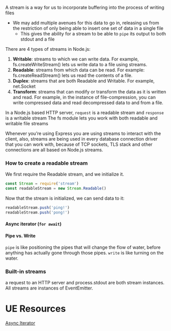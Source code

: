 
A stream is a way for us to incorporate buffering into the process of writing files
- We may add multiple avenues for this data to go in, releasing us from the restriction of only being able to insert one set of data in a single file
	- This gives the ability for a stream to be able to `pipe` its output to both stdout and a file

There are 4 types of streams in Node.js:
1. **Writable**: streams to which we can write data. For example, fs.createWriteStream() lets us write data to a file using streams.
2. **Readable**: streams from which data can be read. For example: fs.createReadStream() lets us read the contents of a file.
3. **Duplex**: streams that are both Readable and Writable. For example, net.Socket
4. **Transform**: streams that can modify or transform the data as it is written and read. For example, in the instance of file-compression, you can write compressed data and read decompressed data to and from a file.

In a Node.js based HTTP server, `request` is a readable stream and `response` is a writable stream
The fs module lets you work with both readable and writable file streams

Whenever you’re using Express you are using streams to interact with the client, also, streams are being used in every database connection driver that you can work with, because of TCP sockets, TLS stack and other connections are all based on Node.js streams.

### How to create a readable stream
We first require the Readable stream, and we initialize it.
```js
const Stream = require('stream')
const readableStream = new Stream.Readable()
```

Now that the stream is initialized, we can send data to it:
```js
readableStream.push('ping!')
readableStream.push('pong!')
```

#### Async iterator (`for await`)

#### Pipe vs. Write
`pipe` is like positioning the pipes that will change the flow of water, before anything has actually gone through those pipes. `write` is like turning on the water.

### Built-in streams
a request to an HTTP server and process.stdout are both stream instances.
All streams are instances of EventEmitter.

# UE Resources
[Async Iterator](https://nodesource.com/blog/understanding-streams-in-nodejs/)